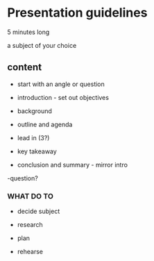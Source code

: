 # Presentation guidelines
5 minutes long

a subject of your choice

## content
- start with an angle or question

- introduction - set out objectives

- background

- outline and agenda

- lead in (3?)

- key takeaway

- conclusion and summary - mirror intro

-question?

### WHAT DO TO
- decide subject

- research

- plan

- rehearse
